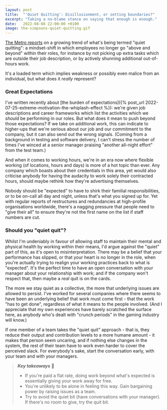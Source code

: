 ```yaml
---
layout: post
title:  "'Quiet Quitting': Disillusionment, or setting boundaries?"
excerpt: "Taking a no-blame stance on saying that enough is enough."
date:   2022-08-08 22:00:00 +0100
image: the-simpsons-quiet-quitting.gif
---
```


[The Metro reports](https://metro.co.uk/2022/07/29/could-the-quiet-quitting-trend-be-the-answer-to-burnout-what-you-need-to-know-17085827/) on a growing trend of what's being termed "quiet quitting": a mindset-shift in which employees no longer go "above and beyond" within their roles, for instance by not picking up extra tasks which are outside their job description, or by actively shunning additional out-of-hours work.

It's a loaded term which implies weakness or possibly even malice from an individual, but what does it _really_ represent?

### Great Expectations

I've written recently about [the burden of expectations]({% post_url 2022-07-25-extreme-motivation-the-whiplash-effect %}): we're given job descriptions and career frameworks which list the activities which we _should_ be performing in our roles. But what does it mean to push beyond those expectations? If we take on additional work, this can indicate to higher-ups that we're serious about our job and our commitment to the company, but it can also send out the wrong signals. (Coming from a background in testing and software delivery, I can't stress the number of times I've winced at a senior manager praising "another all-night effort" from the test team.)

And when it comes to working hours, we're in an era now where flexible working (of locations, hours and days) is more of a hot topic than ever. Any company which boasts about their credentials in this area, yet would also criticise anybody for having the audacity to work solely their contracted hours, should maybe rethink how they're advertising themselves.

Nobody should be "expected" to have to shirk their familial responsibilities, or to be on-call all day and night, unless that's what you signed up for. Yet with regular reports of restructures and redundancies at high-profile organisations worldwide, there's a nagging pressure that people need to "give their all" to ensure they're not the first name on the list if staff numbers are cut.

### Should you "quiet quit"?

Whilst I'm undeniably in favour of allowing staff to maintain their mental and physical health by working within their means, I'd argue against the "quiet" part of this, as it's open to misinterpretation. There may be a belief that your performance has slipped, or that your heart is no longer in the role, when you're actually trying to realign your working practices back to what is "expected". It's the perfect time to have an open conversation with your manager about your relationship with work; and if the company won't respect that, then maybe a _real_ quit is on the cards.

The more we stay quiet as a collective, the more that underlying issues are allowed to persist. I've worked for several companies where there seems to have been an underlying belief that work must come first - that the work "has to get done", regardless of what it means to the people involved. (And I appreciate that my own experiences have barely scratched the surface here, as anybody who's dealt with "crunch periods" in the gaming industry will know.)

If one member of a team takes the "quiet quit" approach - that is, they reduce their output and contribution levels to a more humane amount - it makes that person seem uncaring, and if nothing else changes in the system, the rest of their team have to work even harder to cover the perceived slack. For everybody's sake, start the conversation early, with your team and with your managers.

> **_Key takeaways_** 📝  
> * If you're paid a flat rate, doing work beyond what's expected is essentially giving your work away for free.
> * You're unlikely to be alone in feeling this way. Gain bargaining power by raising issues as a team.
> * Try to avoid the quiet bit (have conversations with your manager). If there's no room to give, try the quit bit.
